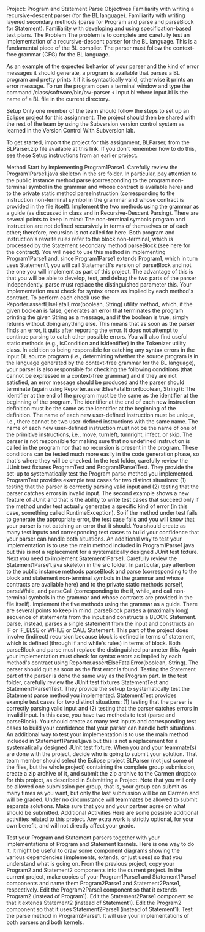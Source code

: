 Project: Program and Statement Parse
Objectives
Familiarity with writing a recursive-descent parser (for the BL language).
Familiarity with writing layered secondary methods (parse for Program and parse and parseBlock for Statement).
Familiarity with developing and using specification-based test plans.
The Problem
The problem is to complete and carefully test an implementation of a recursive-descent parser for the BL language. This is a fundamental piece of the BL compiler. The parser must follow the context-free grammar (CFG) for the BL language.

As an example of the expected behavior of your parser and the kind of error messages it should generate, a program is available that parses a BL program and pretty prints it if it is syntactically valid, otherwise it prints an error message. To run the program open a terminal window and type the command /class/software/bin/bw-parser < input.bl where input.bl is the name of a BL file in the current directory.

Setup
Only one member of the team should follow the steps to set up an Eclipse project for this assignment. The project should then be shared with the rest of the team by using the Subversion version control system as learned in the Version Control With Subversion lab.

To get started, import the project for this assignment, BLParser, from the BLParser.zip file available at this link. If you don't remember how to do this, see these Setup instructions from an earlier project.

Method
Start by implementing Program1Parse1. Carefully review the Program1Parse1.java skeleton in the src folder. In particular, pay attention to the public instance method parse (corresponding to the program non-terminal symbol in the grammar and whose contract is available here) and to the private static method parseInstruction (corresponding to the instruction non-terminal symbol in the grammar and whose contract is provided in the file itself). Implement the two methods using the grammar as a guide (as discussed in class and in Recursive-Descent Parsing).
There are several points to keep in mind:
The non-terminal symbols program and instruction are not defined recursively in terms of themselves or of each other; therefore, recursion is not called for here.
Both program and instruction's rewrite rules refer to the block non-terminal, which is processed by the Statement secondary method parseBlock (see here for the contract). You will need to use this method in implementing Program1Parse1 and, since Program1Parse1 extends Program1, which in turn uses Statement1, you will call Statement1's version of parseBlock and not the one you will implement as part of this project. The advantage of this is that you will be able to develop, test, and debug the two parts of the parser independently.
parse must replace the distinguished parameter this.
Your implementation must check for syntax errors as implied by each method's contract. To perform each check use the Reporter.assertElseFatalError(boolean, String) utility method, which, if the given boolean is false, generates an error that terminates the program printing the given String as a message, and if the boolean is true, simply returns without doing anything else. This means that as soon as the parser finds an error, it quits after reporting the error. It does not attempt to continue parsing to catch other possible errors. You will also find useful static methods (e.g., isCondition and isIdentifier) in the Tokenizer utility class.
In addition to being responsible for catching any syntax errors in the input BL source program (i.e., determining whether the source program is in the language generated by the context-free grammar for the BL language), your parser is also responsible for checking the following conditions (that cannot be expressed in a context-free grammar) and if they are not satisfied, an error message should be produced and the parser should terminate (again using Reporter.assertElseFatalError(boolean, String)):
The identifier at the end of the program must be the same as the identifier at the beginning of the program.
The identifier at the end of each new instruction definition must be the same as the identifier at the beginning of the definition.
The name of each new user-defined instruction must be unique, i.e., there cannot be two user-defined instructions with the same name.
The name of each new user-defined instruction must not be the name of one of the primitive instructions, i.e., move, turnleft, turnright, infect, or skip.
The parser is not responsible for making sure that no undefined instruction is called in the program nor that no recursion is present in the program. These conditions can be tested much more easily in the code generation phase, so that's where they will be checked.
In the test folder, carefully review the JUnit test fixtures ProgramTest and Program1Parse1Test. They provide the set-up to systematically test the Program parse method you implemented. ProgramTest provides example test cases for two distinct situations: (1) testing that the parser is correctly parsing valid input and (2) testing that the parser catches errors in invalid input. The second example shows a new feature of JUnit and that is the ability to write test cases that succeed only if the method under test actually generates a specific kind of error (in this case, something called RuntimeException). So if the method under test fails to generate the appropriate error, the test case fails and you will know that your parser is not catching an error that it should. You should create as many test inputs and corresponding test cases to build your confidence that your parser can handle both situations. An additional way to test your implementation is to use the main method included in Program1Parse1.java but this is not a replacement for a systematically designed JUnit test fixture.
Next you need to implement Statement1Parse1. Carefully review the Statement1Parse1.java skeleton in the src folder. In particular, pay attention to the public instance methods parseBlock and parse (corresponding to the block and statement non-terminal symbols in the grammar and whose contracts are available here) and to the private static methods parseIf, parseWhile, and parseCall (corresponding to the if, while, and call non-terminal symbols in the grammar and whose contracts are provided in the file itself). Implement the five methods using the grammar as a guide.
There are several points to keep in mind:
parseBlock parses a (maximally long) sequence of statements from the input and constructs a BLOCK Statement.
parse, instead, parses a single statement from the input and constructs an IF or IF_ELSE or WHILE or CALL Statement.
This part of the project does involve (indirect) recursion because block is defined in terms of statement, which is defined (through if and while's rules) in terms of block.
Both parseBlock and parse must replace the distinguished parameter this.
Again your implementation must check for syntax errors as implied by each method's contract using Reporter.assertElseFatalError(boolean, String). The parser should quit as soon as the first error is found.
Testing the Statement part of the parser is done the same way as the Program part. In the test folder, carefully review the JUnit test fixtures StatementTest and Statement1Parse1Test. They provide the set-up to systematically test the Statement parse method you implemented. StatementTest provides example test cases for two distinct situations: (1) testing that the parser is correctly parsing valid input and (2) testing that the parser catches errors in invalid input. In this case, you have two methods to test (parse and parseBlock). You should create as many test inputs and corresponding test cases to build your confidence that your parser can handle both situations. An additional way to test your implementation is to use the main method included in Statement1Parse1.java but this is not a replacement for a systematically designed JUnit test fixture.
When you and your teammate(s) are done with the project, decide who is going to submit your solution. That team member should select the Eclipse project BLParser (not just some of the files, but the whole project) containing the complete group submission, create a zip archive of it, and submit the zip archive to the Carmen dropbox for this project, as described in Submitting a Project. Note that you will only be allowed one submission per group, that is, your group can submit as many times as you want, but only the last submission will be on Carmen and will be graded. Under no circumstance will teammates be allowed to submit separate solutions. Make sure that you and your partner agree on what should be submitted.
Additional Activities
Here are some possible additional activities related to this project. Any extra work is strictly optional, for your own benefit, and will not directly affect your grade.

Test your Program and Statement parsers together with your implementations of Program and Statement kernels. Here is one way to do it. It might be useful to draw some component diagrams showing the various dependencies (implements, extends, or just uses) so that you understand what is going on.
From the previous project, copy your Program2 and Statement2 components into the current project.
In the current project, make copies of your Program1Parse1 and Statement1Parse1 components and name them Program2Parse1 and Statement2Parse1, respectively.
Edit the Program2Parse1 component so that it extends Program2 (instead of Program1).
Edit the Statement2Parse1 component so that it extends Statement2 (instead of Statement1).
Edit the Program2 component so that it uses Statement2Parse1 (instead of Statement1).
Test the parse method in Program2Parse1. It will use your implementations of both parsers and both kernels.
